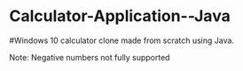 # Calculator-Application--Java

#Windows 10 calculator clone made from scratch using Java.


Note: Negative numbers not fully supported

